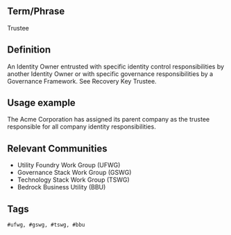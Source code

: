 ## Term/Phrase
Trustee

## Definition
An Identity Owner entrusted with specific identity control responsibilities by another Identity Owner or with specific governance responsibilities by a Governance Framework. See Recovery Key Trustee.

## Usage example
The Acme Corporation has assigned its parent company as the trustee responsible for all company identity responsibilities.

## Relevant Communities

* Utility Foundry Work Group (UFWG)
* Governance Stack Work Group (GSWG)
* Technology Stack Work Group (TSWG)
* Bedrock Business Utility (BBU)

## Tags

```
#ufwg, #gswg, #tswg, #bbu
```
